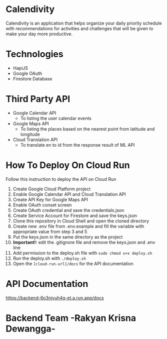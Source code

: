 # Calendivity
Calendivity is an application that helps organize your daily priority schedule with recommendations for activities and challenges that will be given to make your day more productive.

# Technologies
* HapiJS
* Google OAuth
* Firestore Database

# Third Party API
* Google Calendar API
  - To listing the user calendar events
* Google Maps API
  - To listing the places based on the nearest point from latitude and longitude
* Cloud Translation API
  - To translate en to id from the response result of ML API

# How To Deploy On Cloud Run
Follow this instruction to deploy the API on Cloud Run
1. Create Google Cloud Platform project
2. Enable Google Calendar API and Cloud Translation API
3. Create API Key for Google Maps API
4. Enable OAuth conset screen
5. Create OAuth credential and save the credentials.json
6. Create Service Account for Firestore and save the keys.json
7. Clone this repository in Cloud Shell and open the cloned directory
9. Create new .env file from .env.example and fill the variable with appropriate value from step 3 and 5
10. Put the keys.json in the same directory as the project
11. **Important!:** edit the .gitignore file and remove the keys.json and .env line
12. Add permission to the deploy.sh file with `sudo chmod u+x deploy.sh`
13. Run the deploy.sh with `./deploy.sh`
14. Open the `[cloud-run-url]/docs` for the API documentation

# API Documentation
https://backend-6o3njyuh4q-et.a.run.app/docs

# Backend Team -Rakyan Krisna Dewangga-
